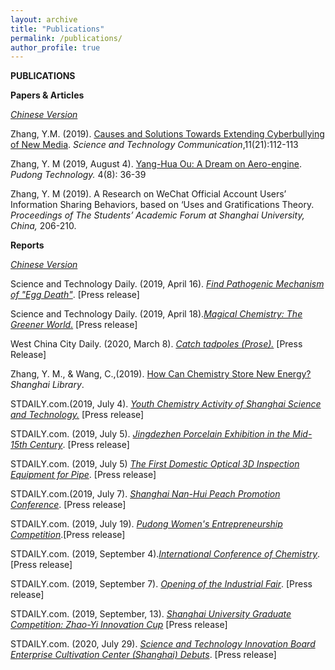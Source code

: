 ```yaml
---
layout: archive
title: "Publications"
permalink: /publications/
author_profile: true
---
```


**PUBLICATIONS** 

**Papers & Articles**

<u>*Chinese Version*</u> 

Zhang, Y.M. (2019). [Causes and Solutions Towards Extending Cyberbullying of New Media](https://drive.google.com/file/d/109KqIBVcK9SNzRzP4ZJtkYOOMm5d5Yf8/view?usp=sharing). *Science and Technology Communication*,11(21):112-113

Zhang, Y. M (2019, August 4). [Yang-Hua Ou: A Dream on Aero-engine](https://drive.google.com/file/d/1aQ4Ockg6SKhhFTyaJTa8-bIWfDm2RX9c/view?usp=sharing). *Pudong Technology.* 4(8): 36-39 

Zhang, Y. M (2019). A Research on WeChat Official Account Users’ Information Sharing Behaviors, based on ‘Uses and Gratifications Theory. *Proceedings of The Students’ Academic Forum at Shanghai University, China,* 206-210.

**Reports** 

<u>*Chinese Version*</u>

Science and Technology Daily. (2019, April 16). [*Find Pathogenic Mechanism of "Egg Death"*](https://drive.google.com/file/d/1smGSC4yXF5fuA0k3oQjIw0EFd4LzPZ89/view). [Press release] 

Science and Technology Daily. (2019, April 18).[*Magical Chemistry: The Greener World*.](https://drive.google.com/file/d/1GVnFGskluKnjFrnUT3TvoKLVt5iKVZtE/view?usp=sharing) [Press release] 

West China City Daily. (2020, March 8). [*Catch tadpoles (Prose).*](https://www.wccdaily.com.cn/shtml/hxdsb/20200308/126306.shtml) [Press Release]

Zhang, Y. M., & Wang, C.,(2019). [How Can Chemistry Store New Energy?](https://drive.google.com/file/d/19zQVRY1Gh_h6mT5g8b0iKh3Q7eICLVl6/view?usp=sharing) *Shanghai Library*. 

STDAILY.com.(2019, July 4). [*Youth Chemistry Activity of Shanghai Science and Technology.*](http://m.stdaily.com/02/shanghai/2019-07/05/content_776016.shtml) [Press release]

STDAILY.com. (2019, July 5). [*Jingdezhen Porcelain Exhibition in the Mid-15th Century*](https://drive.google.com/file/d/1vXc1ilwmnj8tbCyKxKec-TtXIZxOKw0D/view?usp=sharing). [Press release]

STDAILY.com. (2019, July 5) [*The First Domestic Optical 3D Inspection Equipment for Pipe*](http://m.stdaily.com/02/shanghai/2019-07/05/content_776016.shtml). [Press release]

STDAILY.com.(2019, July 7). [*Shanghai Nan-Hui Peach Promotion Conference*]( http://www.stdaily.com/02/shanghai/2019-07/07/content_776127.shtml). [Press release]

STDAILY.com. (2019, July 19). [*Pudong Women's Entrepreneurship Competition*](http://m.stdaily.com/02/shanghai/2019-07/19/content_778017.shtml).[Press release] 

STDAILY.com. (2019, September 4).[*International Conference of Chemistry*](http://www.stdaily.com/index/kejixinwen/2019-09/04/content_789517.shtml?from=singlemessage&isappinstalled=0). [Press release] 

STDAILY.com. (2019, September 7). [*Opening of the Industrial Fair*](http://search01.stdaily.com:8080/guestweb/s?searchWord=%25E5%25B7%25A5%25E5%258D%259A%25E4%25BC%259A%25E5%25BC%2580%25E5%25B9%2595%25E5%259C%25A8%25E5%258D%25B3&column=%25E5%2585%25A8%25E9%2583%25A8&wordPlace=0&orderBy=0&startTime=&endTime=&pageSize=10&pageNum=0&timeStamp=0&siteCode=N000008328&siteCodes=&checkHandle=1&strFileType=%25E5%2585%25A8%25E9%2583%25A8%25E6%25A0%25BC%25E5%25BC%258F&sonSiteCode=&areaSearchFlag=1&secondSearchWords=&countKey=%200&left_right_index=0). [Press release]

STDAILY.com. (2019, September, 13). [*Shanghai University Graduate Competition: Zhao-Yi Innovation Cup*](http://www.stdaily.com/02/shanghai/2019-07/13/content_777242.shtml) [Press release] 

STDAILY.com. (2020, July 29). [*Science and Technology Innovation Board Enterprise Cultivation Center (Shanghai) Debuts*](http://m.stdaily.com/index/kejixinwen/2020-07/29/content_978857.shtml). [Press release]

